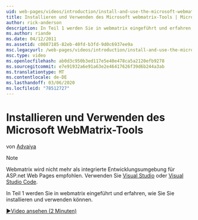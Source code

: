 ```yaml
---
uid: web-pages/videos/introduction/install-and-use-the-microsoft-webmatrix-tool
title: Installieren und Verwenden des Microsoft webmatrix-Tools | Microsoft-Dokumentation
author: rick-anderson
description: In Teil 1 werden Sie in webmatrix eingeführt und erfahren, wie Sie Sie installieren und verwenden können.
ms.author: riande
ms.date: 04/12/2011
ms.assetid: c0087185-82eb-40fd-b3fd-9d0c6937ee9a
msc.legacyurl: /web-pages/videos/introduction/install-and-use-the-microsoft-webmatrix-tool
msc.type: video
ms.openlocfilehash: ab0d3c950b3ed117e5e40e478ca5a2120efb9278
ms.sourcegitcommit: e7e91932a6e91a63e2e46417626f39d6b244a3ab
ms.translationtype: MT
ms.contentlocale: de-DE
ms.lasthandoff: 03/06/2020
ms.locfileid: "78512727"
---
```

# <a name="install-and-use-the-microsoft-webmatrix-tool"></a>Installieren und Verwenden des Microsoft WebMatrix-Tools

von [Advaiya](https://twitter.com/Advaiyasolns)

> [!NOTE] 
> Webmatrix wird nicht mehr als integrierte Entwicklungsumgebung für ASP.net Web Pages empfohlen. Verwenden Sie [Visual Studio](xref:aspnet/web-pages/overview/getting-started/program-asp-net-web-pages-in-visual-studio) oder [Visual Studio Code](https://code.visualstudio.com/).

In Teil 1 werden Sie in webmatrix eingeführt und erfahren, wie Sie Sie installieren und verwenden können.

[&#9654;Video ansehen (2 Minuten)](https://channel9.msdn.com/Blogs/ASP-NET-Site-Videos/install-and-use-the-microsoft-webmatrix-tool)
